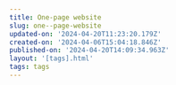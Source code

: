 ```yaml
---
title: One-page website
slug: one--page-website
updated-on: '2024-04-20T11:23:20.179Z'
created-on: '2024-04-06T15:04:18.846Z'
published-on: '2024-04-20T14:09:34.963Z'
layout: '[tags].html'
tags: tags
---
```



